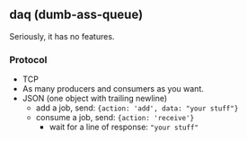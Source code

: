 ## daq (dumb-ass-queue) ##
Seriously, it has no features.

### Protocol ###
* TCP
* As many producers and consumers as you want.
* JSON (one object with trailing newline)
  * add a job, send: `{action: 'add', data: "your stuff"}`
  * consume a job, send: `{action: 'receive'}`
    * wait for a line of response: `"your stuff"`

